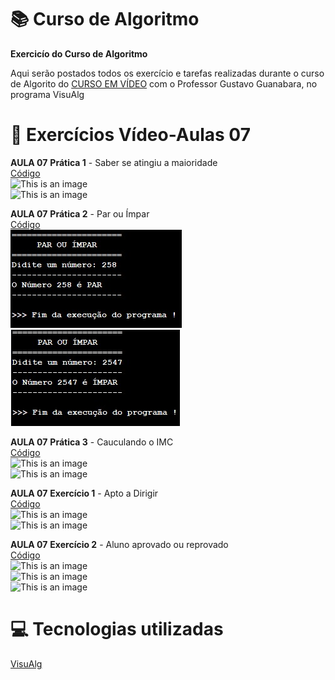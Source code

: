 # :books: Curso de Algoritmo
**Exercicío do Curso de Algoritmo**

 Aqui serão postados todos os exercício e tarefas realizadas durante o curso de Algorito do [CURSO EM VÍDEO](https://www.youtube.com/watch?v=8mei6uVttho&list=PLHz_AreHm4dmSj0MHol_aoNYCSGFqvfXV) com o Professor Gustavo Guanabara, no programa VisuAlg
 
 # :page_with_curl: Exercícios Vídeo-Aulas 07
 **AULA 07**
 **Prática 1** - Saber se atingiu a maioridade<br/>
 [Código](https://github.com/ArgemiroC/Curso-de-Algoritmo/blob/main/Exerc%C3%ADcios%20Aulas/Aula%2007%20Pr%C3%A1tica%201(Saber%20se%20atingiu%20a%20maioridade))<br/>
 ![This is an image](https://github.com/ArgemiroC/Curso-de-Algoritmo/blob/main/Imagens/Aula%2007%20Pr%C3%A1tica%201(Saber%20se%20atingiu%20a%20maioridade)1.jpeg)<br/>
 ![This is an image](https://github.com/ArgemiroC/Curso-de-Algoritmo/blob/main/Imagens/Aula%2007%20Pr%C3%A1tica%201(Saber%20se%20atingiu%20a%20maioridade)2.jpeg)<br/>
 
 **AULA 07**
 **Prática 2** - Par ou Ímpar<br/>
 [Código](https://github.com/ArgemiroC/Curso-de-Algoritmo/blob/main/Exerc%C3%ADcios%20Aulas/Aula%2007%20Pr%C3%A1tica%202(Par%20ou%20%C3%8Dmpar))<br/>
 ![This is an image](https://github.com/ArgemiroC/Curso-de-Algoritmo/blob/main/Imagens/Aula%2007%20Pr%C3%A1tica%202(Par%20ou%20%C3%8Dmpar)1.jpeg)<br/>
 ![This is an image](https://github.com/ArgemiroC/Curso-de-Algoritmo/blob/main/Imagens/Aula%2007%20Pr%C3%A1tica%202(Par%20ou%20%C3%8Dmpar)2.jpeg)<br/>
 
 **AULA 07**
 **Prática 3** - Cauculando o IMC<br/>
 [Código](https://github.com/ArgemiroC/Curso-de-Algoritmo/blob/main/Exerc%C3%ADcios%20Aulas/Aula%2007%20Pr%C3%A1tica%203(Calculando%20o%20IMC))<br/>
 ![This is an image](https://github.com/ArgemiroC/Curso-de-Algoritmo/blob/main/Imagens/Aula%2007%20Pr%C3%A1tica%203(Calculando%20o%20IMC)1.jpeg)<br/>
 ![This is an image](https://github.com/ArgemiroC/Curso-de-Algoritmo/blob/main/Imagens/Aula%2007%20Pr%C3%A1tica%203(Calculando%20o%20IMC)2.jpeg)<br/>
 
 **AULA 07**
 **Exercício 1** - Apto a Dirigir<br/> 
 [Código](https://github.com/ArgemiroC/Curso-de-Algoritmo/blob/main/Exerc%C3%ADcios%20Aulas/Aula%2007%20Exerc%C3%ADcio%201(Apto%20a%20Dirigir))<br/>
 ![This is an image](https://github.com/ArgemiroC/Curso-de-Algoritmo/blob/main/Imagens/Aula%2007%20Exerc%C3%ADcio%201(Apto%20a%20Dirigir)1.jpeg)<br/>
 ![This is an image](https://github.com/ArgemiroC/Curso-de-Algoritmo/blob/main/Imagens/Aula%2007%20Exerc%C3%ADcio%201(Apto%20a%20Dirigir)2.jpeg)<br/>
 
 **AULA 07**
 **Exercício 2** - Aluno aprovado ou reprovado<br/>
 [Código](https://github.com/ArgemiroC/Curso-de-Algoritmo/blob/main/Exerc%C3%ADcios%20Aulas/Aula%2007%20Exerc%C3%ADcio%202(Aluno%20aprovado%20ou%20reprovado))<br/>
 ![This is an image](https://github.com/ArgemiroC/Curso-de-Algoritmo/blob/main/Imagens/Aula%2007%20Exerc%C3%ADcio%202(Aluno%20Reprovado%20ou%20Reprovado)1.jpeg)<br/>
 ![This is an image](https://github.com/ArgemiroC/Curso-de-Algoritmo/blob/main/Imagens/Aula%2007%20Exerc%C3%ADcio%202(Aluno%20Reprovado%20ou%20Reprovado)2.jpeg)<br/>
 ![This is an image](https://github.com/ArgemiroC/Curso-de-Algoritmo/blob/main/Imagens/Aula%2007%20Exerc%C3%ADcio%202(Aluno%20Reprovado%20ou%20Reprovado)3.jpeg)<br/>
 
# :computer: Tecnologias utilizadas

[VisuAlg](https://visualg3.com.br/)
